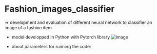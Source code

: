 # Fashion_images_classifier
=> development and evaluation of different neural network to classifier an image of a fashion item

- model developped in Python with Pytorch library
![image](https://user-images.githubusercontent.com/70845526/193638952-59ca8ef4-d7d6-4e89-98d3-8c8daeaeebff.png)

- about parameters for running the code:
